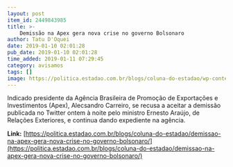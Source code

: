 ```yaml
---
layout: post
item_id: 2449843985
title: >-
    Demissão na Apex gera nova crise no governo Bolsonaro
author: Tatu D'Oquei
date: 2019-01-10 02:01:28
pub_date: 2019-01-10 02:01:28
time_added: 2019-01-11 07:29:45
category: avisamos
tags: []
image: https://politica.estadao.com.br/blogs/coluna-do-estadao/wp-content/uploads/sites/352/2019/01/alex-carreiro.jpg
---
```


Indicado presidente da Agência Brasileira de Promoção de Exportações e Investimentos (Apex), Alecsandro Carreiro, se recusa a aceitar a demissão publicada no Twitter ontem à noite pelo ministro Ernesto Araújo, de Relações Exteriores, e continua dando expediente na agência.

**Link:** [https://politica.estadao.com.br/blogs/coluna-do-estadao/demissao-na-apex-gera-nova-crise-no-governo-bolsonaro/](https://politica.estadao.com.br/blogs/coluna-do-estadao/demissao-na-apex-gera-nova-crise-no-governo-bolsonaro/)

